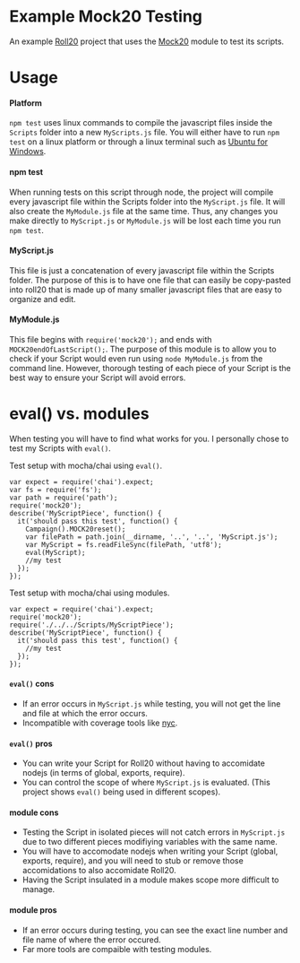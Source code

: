 # Example Mock20 Testing

An example [Roll20](https://roll20.net/) project that uses the [Mock20](https://github.com/kyleady/Mock20) module to test its scripts.

# Usage

#### Platform

`npm test` uses linux commands to compile the javascript files inside the `Scripts` folder into a new `MyScripts.js` file. You will either have to run `npm test` on a linux platform or through a linux terminal such as [Ubuntu for Windows](https://www.microsoft.com/en-us/store/p/ubuntu/9nblggh4msv6).

#### npm test

When running tests on this script through node, the project will compile every javascript file within the Scripts folder into the `MyScript.js` file. It will also create the `MyModule.js` file at the same time. Thus, any changes you make directly to `MyScript.js` or `MyModule.js` will be lost each time you run `npm test`.

#### MyScript.js

This file is just a concatenation of every javascript file within the Scripts folder. The purpose of this is to have one file that can easily be copy-pasted into roll20 that is made up of many smaller javascript files that are easy to organize and edit.

#### MyModule.js

This file begins with `require('mock20');` and ends with `MOCK20endOfLastScript();`. The purpose of this module is to allow you to check if your Script would even run using `node MyModule.js` from the command line. However, thorough testing of each piece of your Script is the best way to ensure your Script will avoid errors.

# eval() vs. modules

When testing you will have to find what works for you. I personally chose to test my Scripts with `eval()`.

Test setup with mocha/chai using `eval()`.
````
var expect = require('chai').expect;
var fs = require('fs');
var path = require('path');
require('mock20');
describe('MyScriptPiece', function() {
  it('should pass this test', function() {
    Campaign().MOCK20reset();
    var filePath = path.join(__dirname, '..', '..', 'MyScript.js');
    var MyScript = fs.readFileSync(filePath, 'utf8');
    eval(MyScript);
    //my test
  });
});
````

Test setup with mocha/chai using modules.
````
var expect = require('chai').expect;
require('mock20');
require('./../../Scripts/MyScriptPiece');
describe('MyScriptPiece', function() {
  it('should pass this test', function() {
    //my test
  });
});
````

#### `eval()` cons
+ If an error occurs in `MyScript.js` while testing, you will not get the line and file at which the error occurs.
+ Incompatible with coverage tools like [nyc](https://istanbul.js.org/).

#### `eval()` pros
+ You can write your Script for Roll20 without having to accomidate nodejs (in terms of global, exports, require).
+ You can control the scope of where `MyScript.js` is evaluated. (This project shows `eval()` being used in different scopes).

#### module cons
+ Testing the Script in isolated pieces will not catch errors in `MyScript.js` due to two different pieces modifiying variables with the same name.
+ You will have to accomodate nodejs when writing your Script (global, exports, require), and you will need to stub or remove those accomidations to also accomidate Roll20.
+ Having the Script insulated in a module makes scope more difficult to manage.

#### module pros
+ If an error occurs during testing, you can see the exact line number and file name of where the error occured.
+ Far more tools are compaible with testing modules.

